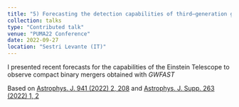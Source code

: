 ```yaml
---
title: "5) Forecasting the detection capabilities of third–generation gravitational–wave detectors using *GWFAST*"
collection: talks
type: "Contributed talk"
venue: "PUMA22 Conference"
date: 2022-09-27
location: "Sestri Levante (IT)"
---
```


I presented recent forecasts for the capabilities of the Einstein Telescope to observe compact binary mergers obtained with *GWFAST*

Based on <a href="https://doi.org/10.3847/1538-4357/ac9cd47" target="_blank" rel="noopener">Astrophys. J. 941 (2022) 2, 208</a> and <a href="https://iopscience.iop.org/article/10.3847/1538-4365/ac9129" target="_blank" rel="noopener">Astrophys. J. Supp. 263 (2022) 1, 2</a>